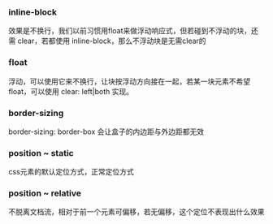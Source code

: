 ### inline-block

效果是不换行，我们以前习惯用float来做浮动响应式，但若碰到不浮动的块，还需 clear，若都使用 inline-block，那么不浮动块是无需clear的

### float

浮动，可以使用它来不换行，让块按浮动方向接在一起，若某一块元素不希望float，可以使用 clear: left\|both 实现。

### border-sizing

border-sizing: border-box 会让盒子的内边距与外边距都无效

### position ~ static

css元素的默认定位方式，正常定位方式

### position ~ relative

不脱离文档流，相对于前一个元素可偏移，若无偏移，这个定位不表现出什么效果

